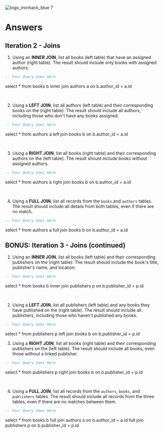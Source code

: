 ![logo_ironhack_blue 7](https://user-images.githubusercontent.com/23629340/40541063-a07a0a8a-601a-11e8-91b5-2f13e4e6b441.png)

# Answers

## Iteration 2 - Joins

1. Using an **INNER JOIN**, list all books (left table) that have an assigned author (right table). The result should include only books with assigned authors.

```sql
-- Your Query Goes Here
```

select \*
from books b
inner join authors a on b.author_id = a.id

<br>

2. Using a **LEFT JOIN**, list all authors (left table) and their corresponding books on the (right table). The result should include all authors, including those who don't have any books assigned.

```sql
-- Your Query Goes Here
```

select \*
from authors a
left join books b on b.author_id = a.id

<br>

3. Using a **RIGHT JOIN**, list all books (right table) and their corresponding authors on the (left table). The result should include books without assigned authors.

```sql
-- Your Query Goes Here
```

select \*
from authors a
right join books b on b.author_id = a.id

<br>

4. Using a **FULL JOIN**, list all records from the `books` and `authors` tables. The result should include all details from both tables, even if there are no match.

```sql
-- Your Query Goes Here
```

select \*
from authors a
full join books b on b.author_id = a.id
<br>

## BONUS: Iteration 3 - Joins (continued)

1. Using an **INNER JOIN**, list all books (left table) and their corresponding publishers on the (right table). The result should include the book's title, publisher's name, and location.

```sql
-- Your Query Goes Here
```

select \*
from books b
inner join publishers p on b.publisher_id = p.id

<br>

2. Using a **LEFT JOIN**, list all publishers (left table) and any books they have published on the (right table). The result should include all publishers, including those who haven't published any books.

```sql
-- Your Query Goes Here
```

select \*
from publishers p
left join books b on b.publisher_id = p.id
<br>

3. Using a **RIGHT JOIN**, list all books (right table) and their corresponding publishers on the (left table). The result should include all books, even those without a linked publisher.

```sql
-- Your Query Goes Here
```

select \*
from publishers p
right join books b on b.publisher_id = p.id

<br>

4. Using a **FULL JOIN**, list all records from the `authors`, `books`, and `publishers` tables. The result should include all records from the three tables, even if there are no matches between them.

```sql
-- Your Query Goes Here
```

select \*
from books b
full join authors a on b.author_id = a.id
full join publishers p on b.publisher_id = p.id

<br>

